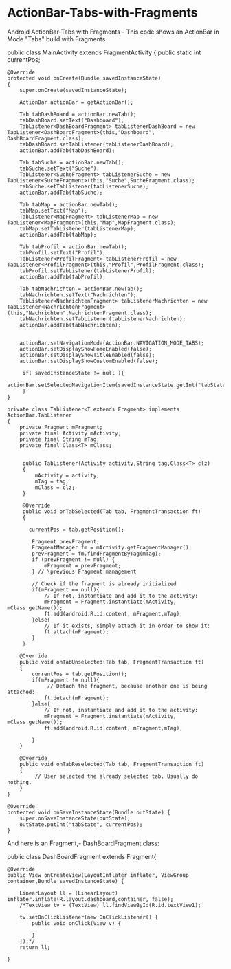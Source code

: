 ActionBar-Tabs-with-Fragments
=============================

Android ActionBar-Tabs with Fragments - This code shows an ActionBar in Mode "Tabs" build with Fragments

public class MainActivity extends FragmentActivity 
{
  public static int currentPos;
	
	@Override
	protected void onCreate(Bundle savedInstanceState) 
	{
		super.onCreate(savedInstanceState);

		ActionBar actionBar = getActionBar();
		
		Tab tabDashBoard = actionBar.newTab();
		tabDashBoard.setText("Dashboard");
		TabListener<DashBoardFragment> tabListenerDashBoard = new TabListener<DashBoardFragment>(this,"Dashboard", DashBoardFragment.class);
		tabDashBoard.setTabListener(tabListenerDashBoard);
		actionBar.addTab(tabDashBoard);
		
		Tab tabSuche = actionBar.newTab();
		tabSuche.setText("Suche");
		TabListener<SucheFragment> tabListenerSuche = new TabListener<SucheFragment>(this,"Suche",SucheFragment.class);
		tabSuche.setTabListener(tabListenerSuche);
		actionBar.addTab(tabSuche);
		
		Tab tabMap = actionBar.newTab();
		tabMap.setText("Map");
		TabListener<MapFragment> tabListenerMap = new TabListener<MapFragment>(this,"Map",MapFragment.class);
		tabMap.setTabListener(tabListenerMap);
		actionBar.addTab(tabMap);
		
		Tab tabProfil = actionBar.newTab();
		tabProfil.setText("Profil");
		TabListener<ProfilFragment> tabListenerProfil = new TabListener<ProfilFragment>(this,"Profil",ProfilFragment.class);
		tabProfil.setTabListener(tabListenerProfil);
		actionBar.addTab(tabProfil);
		
		Tab tabNachrichten = actionBar.newTab();
		tabNachrichten.setText("Nachrichten");
		TabListener<NachrichtenFragment> tabListenerNachrichten = new TabListener<NachrichtenFragment>(this,"Nachrichten",NachrichtenFragment.class);
		tabNachrichten.setTabListener(tabListenerNachrichten);
		actionBar.addTab(tabNachrichten);
		
		
		actionBar.setNavigationMode(ActionBar.NAVIGATION_MODE_TABS);	
		actionBar.setDisplayShowHomeEnabled(false);
		actionBar.setDisplayShowTitleEnabled(false);
		actionBar.setDisplayShowCustomEnabled(false);

		 if( savedInstanceState != null ){
	         actionBar.setSelectedNavigationItem(savedInstanceState.getInt("tabState"));
	     }
	}

	private class TabListener<T extends Fragment> implements ActionBar.TabListener
	{
		private Fragment mFragment;
		private final Activity mActivity;
		private final String mTag;
		private final Class<T> mClass;
		
		
		 public TabListener(Activity activity,String tag,Class<T> clz)
		 {
			 mActivity = activity;
			 mTag = tag;
			 mClass = clz; 
		 }
		
		 @Override
		 public void onTabSelected(Tab tab, FragmentTransaction ft) 
		 {
			 
		   currentPos = tab.getPosition();
			 
			Fragment prevFragment;
	        FragmentManager fm = mActivity.getFragmentManager();
	        prevFragment = fm.findFragmentByTag(mTag); 
	        if (prevFragment != null) { 
	            mFragment = prevFragment; 
	        } // \previous Fragment management
		        
			// Check if the fragment is already initialized
			if(mFragment == null){
				// If not, instantiate and add it to the activity:
				mFragment = Fragment.instantiate(mActivity, mClass.getName());
				ft.add(android.R.id.content, mFragment,mTag);
			}else{
				// If it exists, simply attach it in order to show it:
				ft.attach(mFragment);
			}	
		 }
		
		@Override
		public void onTabUnselected(Tab tab, FragmentTransaction ft) 
		{
			currentPos = tab.getPosition();
			if(mFragment != null){
				 // Detach the fragment, because another one is being attached:
				ft.detach(mFragment);
			}else{
				// If not, instantiate and add it to the activity:
				mFragment = Fragment.instantiate(mActivity, mClass.getName());
				ft.add(android.R.id.content, mFragment,mTag);
				
			}
		}
		
		@Override
		public void onTabReselected(Tab tab, FragmentTransaction ft) 
		{
			 // User selected the already selected tab. Usually do nothing.	
		}	
	}

	@Override
	protected void onSaveInstanceState(Bundle outState) {
	    super.onSaveInstanceState(outState);
	    outState.putInt("tabState", currentPos);
	}	
  
  
And here is an Fragment,- DashBoardFragment.class:


public class DashBoardFragment extends Fragment{

  
	@Override
	public View onCreateView(LayoutInflater inflater, ViewGroup container,Bundle savedInstanceState) {
		
		LinearLayout ll = (LinearLayout) inflater.inflate(R.layout.dashboard,container, false);
		/*TextView tv = (TextView) ll.findViewById(R.id.textView1);

		tv.setOnClickListener(new OnClickListener() {
		    public void onClick(View v) {
		    
		    }
		});*/
		return ll;

	}









